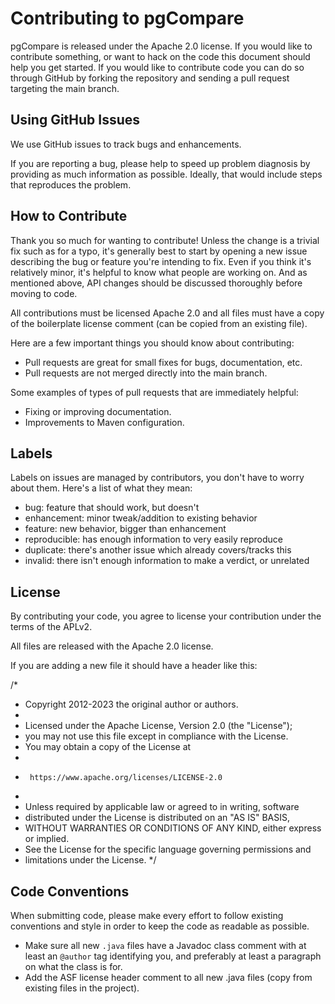 # Contributing to pgCompare

pgCompare is released under the Apache 2.0 license. If you would like to contribute something, or want to hack on the code this document should help you get started. If you would like to contribute code you can do so through GitHub by forking the repository and sending a pull request targeting the main branch.

## Using GitHub Issues
We use GitHub issues to track bugs and enhancements.

If you are reporting a bug, please help to speed up problem diagnosis by providing as much information as possible.
Ideally, that would include steps that reproduces the problem.

## How to Contribute
Thank you so much for wanting to contribute! Unless the change is a trivial fix such as for a typo, it's generally best to start by opening a new issue describing the bug or feature you're intending to fix. Even if you think it's relatively minor, it's helpful to know what people are working on. And as mentioned above, API changes should be discussed thoroughly before moving to code.

All contributions must be licensed Apache 2.0 and all files must have a copy of the boilerplate license comment (can be copied from an existing file).

Here are a few important things you should know about contributing:

- Pull requests are great for small fixes for bugs, documentation, etc.
- Pull requests are not merged directly into the main branch.

Some examples of types of pull requests that are immediately helpful:

- Fixing or improving documentation.
- Improvements to Maven configuration.


## Labels
Labels on issues are managed by contributors, you don't have to worry about them. Here's a list of what they mean:

- bug: feature that should work, but doesn't
- enhancement: minor tweak/addition to existing behavior
- feature: new behavior, bigger than enhancement
- reproducible: has enough information to very easily reproduce
- duplicate: there's another issue which already covers/tracks this
- invalid: there isn't enough information to make a verdict, or unrelated

## License

By contributing your code, you agree to license your contribution under the terms of the APLv2.

All files are released with the Apache 2.0 license.

If you are adding a new file it should have a header like this:

/*
 * Copyright 2012-2023 the original author or authors.
 *
 * Licensed under the Apache License, Version 2.0 (the "License");
 * you may not use this file except in compliance with the License.
 * You may obtain a copy of the License at
 *
 *      https://www.apache.org/licenses/LICENSE-2.0
 *
 * Unless required by applicable law or agreed to in writing, software
 * distributed under the License is distributed on an "AS IS" BASIS,
 * WITHOUT WARRANTIES OR CONDITIONS OF ANY KIND, either express or implied.
 * See the License for the specific language governing permissions and
 * limitations under the License.
 */


## Code Conventions
When submitting code, please make every effort to follow existing conventions and style in order to keep the code as readable as possible.

- Make sure all new `.java` files have a Javadoc class comment with at least an `@author` tag identifying you, and preferably at least a paragraph on what the class is for.
- Add the ASF license header comment to all new .java files (copy from existing files in the project).
